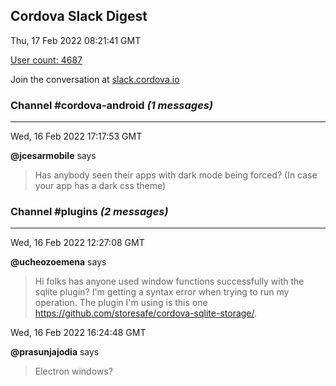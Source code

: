 ## Cordova Slack Digest
Thu, 17 Feb 2022 08:21:41 GMT

[User count: 4687](https://cordova.slack.com/)


Join the conversation at [slack.cordova.io](http://slack.cordova.io/)

### __Channel #cordova-android__ _(1 messages)_
---

Wed, 16 Feb 2022 17:17:53 GMT

__@jcesarmobile__ says 
> Has anybody seen their apps with dark mode being forced? (In case your app has a dark css theme)
> 

### __Channel #plugins__ _(2 messages)_
---

Wed, 16 Feb 2022 12:27:08 GMT

__@ucheozoemena__ says 
> Hi folks has anyone used window functions successfully with the sqlite plugin? I'm getting a syntax error when trying to run my operation. The plugin I'm using is this one <https://github.com/storesafe/cordova-sqlite-storage/>.
> 

Wed, 16 Feb 2022 16:24:48 GMT

__@prasunjajodia__ says 
> Electron windows?
> 
